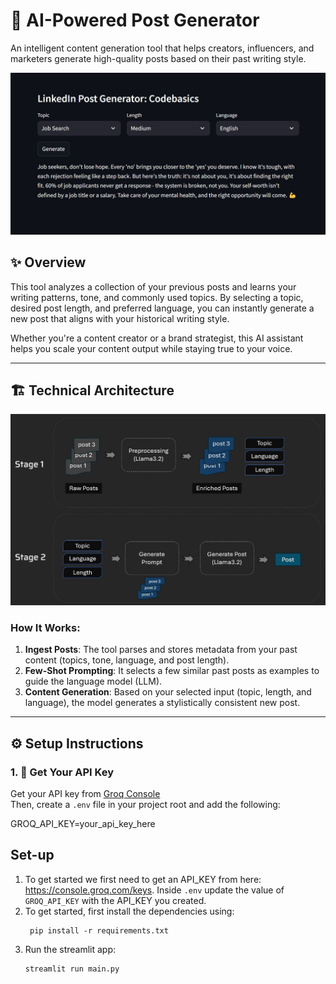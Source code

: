 # 🧠 AI-Powered Post Generator

An intelligent content generation tool that helps creators, influencers, and marketers generate high-quality posts based on their past writing style.

<img src="resources/tool.jpg" alt="Tool Screenshot" />

## ✨ Overview

This tool analyzes a collection of your previous posts and learns your writing patterns, tone, and commonly used topics. By selecting a topic, desired post length, and preferred language, you can instantly generate a new post that aligns with your historical writing style.

Whether you're a content creator or a brand strategist, this AI assistant helps you scale your content output while staying true to your voice.

---

## 🏗️ Technical Architecture

<img src="resources/architecture.jpg" alt="Architecture Diagram" />

### How It Works:

1. **Ingest Posts**: The tool parses and stores metadata from your past content (topics, tone, language, and post length).
2. **Few-Shot Prompting**: It selects a few similar past posts as examples to guide the language model (LLM).
3. **Content Generation**: Based on your selected input (topic, length, and language), the model generates a stylistically consistent new post.
---

## ⚙️ Setup Instructions

### 1. 🔑 Get Your API Key

Get your API key from [Groq Console](https://console.groq.com/keys)  
Then, create a `.env` file in your project root and add the following:


GROQ_API_KEY=your_api_key_here


## Set-up
1. To get started we first need to get an API_KEY from here: https://console.groq.com/keys. Inside `.env` update the value of `GROQ_API_KEY` with the API_KEY you created. 
2. To get started, first install the dependencies using:
    ```commandline
     pip install -r requirements.txt
    ```
3. Run the streamlit app:
   ```commandline
   streamlit run main.py
